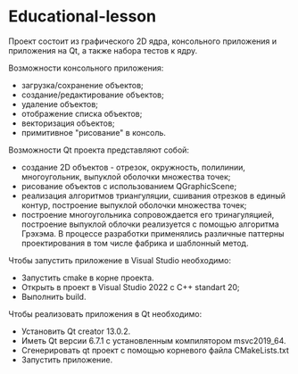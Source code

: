 # Educational-lesson

Проект состоит из графического 2D ядра, консольного приложения и приложения на Qt, а также набора тестов к ядру.

Возможности консольного приложения:
 - загрузка/сохранение объектов;
 - создание/редактирование объектов;
 - удаление объектов;
 - отображение списка объектов;
 - векторизация объектов;
 - примитивное "рисование" в консоль.

Возможности Qt проекта представляют собой:
 - создание 2D объектов - отрезок, окружность, полилинии, многоугольник, выпуклой оболочки множества точек;
 - рисование объектов с использованием QGraphicScene;
 - реализация алгоритмов триангуляции, сшивания отрезков в единый контур, построение выпуклой оболочки множества точек;
 - построение многоугольника сопровождается его тринагуляцией, построение выпуклой облочки реализуется с помощью алгоритма Грэхэма.
В процессе разработки применялись различные паттерны проектирования в том числе фабрика и шаблонный метод.

Чтобы запустить приложение в Visual Studio необходимо:
 - Запустить cmake в корне проекта.
 - Открыть в проект в Visual Studio 2022  с C++ standart 20;
 - Выполнить build.

Чтобы реализовать приложения в Qt необходимо:
 - Установить Qt creator 13.0.2.
 - Иметь Qt версии 6.7.1 с установленным компилятором msvc2019_64.
 - Сгенерировать qt проект с помощью корневого файла CMakeLists.txt
 - Запустить приложение.